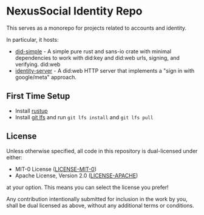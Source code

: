 # NexusSocial Identity Repo

This serves as a monorepo for projects related to accounts and identity.

In particular, it hosts:
* [did-simple](/did-simple) - A simple pure rust and sans-io crate with minimal
  dependencies to work with did:key and did:web urls, signing, and verifying.
  did:web
* [identity-server](/identity-server) - A did:web HTTP server that implements a "sign
  in with google/meta" approach.

## First Time Setup

- Install [rustup](https://rustup.rs)
- Install [git lfs](https://git-lfs.com/) and run `git lfs install` and `git lfs pull`

## License

Unless otherwise specified, all code in this repository is dual-licensed under
either:

- MIT-0 License ([LICENSE-MIT-0](LICENSE-MIT-0))
- Apache License, Version 2.0 ([LICENSE-APACHE](LICENSE-APACHE))

at your option. This means you can select the license you prefer!

Any contribution intentionally submitted for inclusion in the work by you, shall be
dual licensed as above, without any additional terms or conditions.
